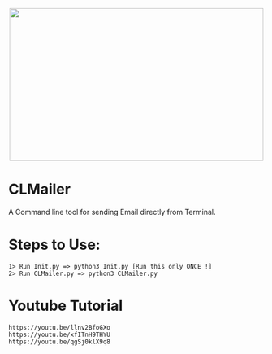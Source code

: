 <p align="center">
<img src="https://i.ibb.co/qySCw7V/CLM-logo.png" width="500px" height="300px">
</p>

# CLMailer
A Command line tool for sending Email directly from Terminal.

# Steps to Use:
    1> Run Init.py => python3 Init.py [Run this only ONCE !]
    2> Run CLMailer.py => python3 CLMailer.py


# Youtube Tutorial
    https://youtu.be/llnv2BfoGXo
    https://youtu.be/xfITnH9THYU
    https://youtu.be/qgSj0klX9q8
